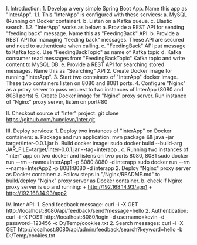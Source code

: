 
I. Introduction:
	1. Develop a very simple Spring Boot App. Name this app as "InterApp". 
		1.1. This "InterApp" is configured with these services:
			a. MySQL (Running on Docker container).
			b. Listen on a Kafka queue.
			c. Elastic search.
		1.2. "InterApp" works as below:
			a. Provide a REST API for sending "feeding back" message. Name this as "FeedingBack" API.
			b. Provide a REST API for managing "feeding back" messages. These API are secured and need to authenticate when calling.
			c. "FeedingBack" API put message to Kafka topic. Use "FeedingBackTopic" as name of Kafka topic
			d. Kafka consumer read messages from "FeedingBackTopic" Kafka topic and write content to MySQL DB.
			e. Provide a REST API for searching stored messages. Name this as "Searching" API
	2. Create Docker image for running "InterApp".
	3. Start two containers of "InterApp" docker Image. These two containers listen on 8080 and 8081 ports.
	4. Configure "Nginx" as a proxy server to pass request to two instances of InterApp (8080 and 8081 ports) 
	5. Create Docker image for "Nginx" proxy server. Run instance of "Nginx" proxy server, listen on port#80
	
II. Checkout source of "Inter" project.
	git clone https://github.com/hunglevn/Inter.git

III. Deploy services:
	1. Deploy two instances of "InterApp" on Docker containers:
		a. Package and run application:
			mvn package && java -jar target/Inter-0.0.1.jar
		b. Build docker image:
			sudo docker build --build-arg JAR_FILE=target/Inter-0.0.1.jar --tag=interapp .
		c. Running two instances of "inter" app on two docker and listens on two ports 8080, 8081
			sudo docker run --rm --name=InterApp1 -p 8080:8080 -d interapp
			sudo docker run --rm --name=InterApp2 -p 8081:8080 -d interapp
	2. Deploy "Nginx" proxy server as Docker container:
		a. Follow steps in "/Nginx/README.md" to build/deploy "Nginx" proxy server as Docker container.
		b. check if Nginx proxy server is up and running:
			+ http://192.168.14.93/app1
			+ http://192.168.14.93/app2
			
IV. Inter API:
	1. Send feedback message:
		curl -i -X GET http://localhost:8080/api/feedback/send?message=hello
	2. Authentication:
		curl -i -X POST http://localhost:8080/login -d username=kevin -d password=123456 -c D:/Temp/cookies.txt
	2. Search messages:
		curl -i -X GET http://localhost:8080/api/admin/feedback/search?keyword=hello -b D:/Temp/cookies.txt
